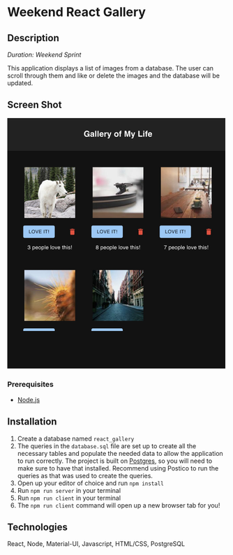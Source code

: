 # Weekend React Gallery

## Description

_Duration: Weekend Sprint_

This application displays a list of images from a database. The user can scroll through them and like or delete the images and the database will be updated.

## Screen Shot

<img src="public/images/screenshot.jpg" width="500px"/>

### Prerequisites

- [Node.js](https://nodejs.org/en/)

## Installation

1. Create a database named `react_gallery`
2. The queries in the `database.sql` file are set up to create all the necessary tables and populate the needed data to allow the application to run correctly. The project is built on [Postgres](https://www.postgresql.org/download/), so you will need to make sure to have that installed. Recommend using Postico to run the queries as that was used to create the queries. 
3. Open up your editor of choice and run `npm install`
4. Run `npm run server` in your terminal
5. Run `npm run client` in your terminal
6. The `npm run client` command will open up a new browser tab for you!

## Technologies
React, Node, Material-UI, Javascript, HTML/CSS, PostgreSQL
